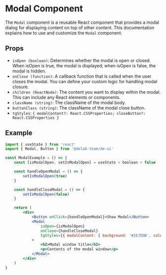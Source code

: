 # Modal Component

The `Modal` component is a reusable React component that provides a modal dialog for displaying content on top of other content. This documentation explains how to use and customize the `Modal` component.

## Props

-   `isOpen (boolean)`: Determines whether the modal is open or closed. When isOpen is true, the modal is displayed; when isOpen is false, the modal is hidden.
-   `onClose (function)`: A callback function that is called when the user closes the modal. You can define your custom logic for handling modal closure.
-   `children (ReactNode)`: The content you want to display within the modal. This can include any React elements or components.
-   `className (string)`: The className of the modal body.
-   `buttonClass (string)`: The className of the modal close button.
-   `tgStyles`: `{ modalContent?: React.CSSProperties; closeButton?: React.CSSProperties }`

## Example

```jsx
import { useState } from 'react'
import { Modal, Button } from '@delab-team/de-ui'

const ModalExample = () => {
    const [isModalOpen, setIsModalOpen] = useState < boolean > false

    const handleOpenModal = () => {
        setIsModalOpen(true)
    }

    const handleCloseModal = () => {
        setIsModalOpen(false)
    }

    return (
        <div>
            <Button onClick={handleOpenModal}>Show Modal</Button>
            <Modal
                isOpen={isModalOpen}
                onClose={handleCloseModal}
                tgStyles={{ modalContent: { background: '#2E7DDB', color: '#fff' } }}
            >
                <h2>Modal window title</h2>
                <p>Contents of the modal window</p>
            </Modal>
        </div>
    )
}
```
